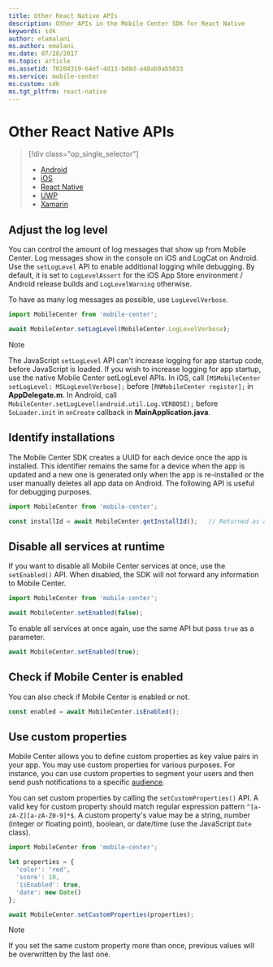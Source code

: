 ```yaml
---
title: Other React Native APIs
description: Other APIs in the Mobile Center SDK for React Native
keywords: sdk
author: elamalani
ms.author: emalani
ms.date: 07/28/2017
ms.topic: article
ms.assetid: 70204319-64ef-4d13-bd8d-a48ab9ab5833
ms.service: mobile-center
ms.custom: sdk
ms.tgt_pltfrm: react-native
---
```


# Other React Native APIs

> [!div class="op_single_selector"]
> * [Android](android.md)
> * [iOS](ios.md)
> * [React Native](react-native.md)
> * [UWP](uwp.md)
> * [Xamarin](xamarin.md)


## Adjust the log level

You can control the amount of log messages that show up from Mobile Center. Log messages show in the console on iOS and LogCat on Android. Use the `setLogLevel` API to enable additional logging while debugging. By default, it is set to `LogLevelAssert` for the iOS App Store environment / Android release builds and `LogLevelWarning` otherwise.

To have as many log messages as possible, use `LogLevelVerbose`.

```javascript
import MobileCenter from 'mobile-center';

await MobileCenter.setLogLevel(MobileCenter.LogLevelVerbose);
```

> [!NOTE]
> The JavaScript `setLogLevel` API can't increase logging for app startup code, before JavaScript is loaded.
> If you wish to increase logging for app startup, use the native Mobile Center setLogLevel APIs.
> In iOS, call `[MSMobileCenter setLogLevel: MSLogLevelVerbose];` before `[RNMobileCenter register];` in **AppDelegate.m**.
> In Android, call `MobileCenter.setLogLevel(android.util.Log.VERBOSE);` before `SoLoader.init` in `onCreate` callback in **MainApplication.java**.

## Identify installations

The Mobile Center SDK creates a UUID for each device once the app is installed. This identifier remains the same for a device when the app is updated and a new one is generated only when the app is re-installed or the user manually deletes all app data on Android. The following API is useful for debugging purposes.

```javascript
import MobileCenter from 'mobile-center';

const installId = await MobileCenter.getInstallId();   // Returned as a string
```

## Disable all services at runtime

If you want to disable all Mobile Center services at once, use the `setEnabled()` API. When disabled, the SDK will not forward any information to Mobile Center.

```javascript
import MobileCenter from 'mobile-center';

await MobileCenter.setEnabled(false);
```

To enable all services at once again, use the same API but pass `true` as a parameter.

```javascript
await MobileCenter.setEnabled(true);
```

## Check if Mobile Center is enabled

You can also check if Mobile Center is enabled or not.

```javascript
const enabled = await MobileCenter.isEnabled();
```

## Use custom properties

Mobile Center allows you to define custom properties as key value pairs in your app. You may use custom properties for various purposes. For instance, you can use custom properties to segment your users and then send push notifications to a specific [audience](~/push/audiences.md).

You can set custom properties by calling the `setCustomProperties()` API. A valid key for custom property should match regular expression pattern `^[a-zA-Z][a-zA-Z0-9]*$`. A custom property's value may be a string, number (integer or floating point), boolean, or date/time (use the JavaScript `Date` class).

```javascript
import MobileCenter from 'mobile-center';

let properties = {
  'color': 'red',
  'score': 10,
  'isEnabled': true,
  'date': new Date()
};

await MobileCenter.setCustomProperties(properties);
```

> [!NOTE]
> If you set the same custom property more than once, previous values will be overwritten by the last one.

